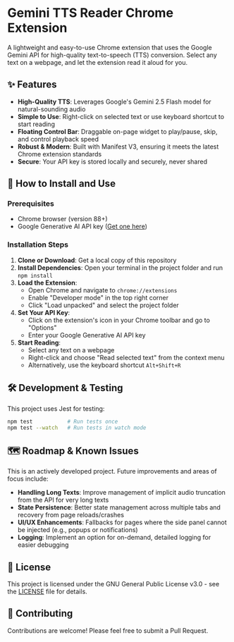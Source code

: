 # Gemini TTS Reader Chrome Extension

A lightweight and easy-to-use Chrome extension that uses the Google Gemini API for high-quality text-to-speech (TTS) conversion. Select any text on a webpage, and let the extension read it aloud for you.

## ✨ Features

- **High-Quality TTS**: Leverages Google's Gemini 2.5 Flash model for natural-sounding audio
- **Simple to Use**: Right-click on selected text or use keyboard shortcut to start reading
- **Floating Control Bar**: Draggable on-page widget to play/pause, skip, and control playback speed
- **Robust & Modern**: Built with Manifest V3, ensuring it meets the latest Chrome extension standards
- **Secure**: Your API key is stored locally and securely, never shared

## 🚀 How to Install and Use

### Prerequisites
- Chrome browser (version 88+)
- Google Generative AI API key ([Get one here](https://aistudio.google.com/app/apikey))

### Installation Steps

1. **Clone or Download**: Get a local copy of this repository
2. **Install Dependencies**: Open your terminal in the project folder and run `npm install`
3. **Load the Extension**:
   - Open Chrome and navigate to `chrome://extensions`
   - Enable "Developer mode" in the top right corner
   - Click "Load unpacked" and select the project folder
4. **Set Your API Key**:
   - Click on the extension's icon in your Chrome toolbar and go to "Options"
   - Enter your Google Generative AI API key
5. **Start Reading**:
   - Select any text on a webpage
   - Right-click and choose "Read selected text" from the context menu
   - Alternatively, use the keyboard shortcut `Alt+Shift+R`

## 🛠️ Development & Testing

This project uses Jest for testing:

```bash
npm test           # Run tests once
npm test --watch   # Run tests in watch mode
```

## 🗺️ Roadmap & Known Issues

This is an actively developed project. Future improvements and areas of focus include:

- **Handling Long Texts**: Improve management of implicit audio truncation from the API for very long texts
- **State Persistence**: Better state management across multiple tabs and recovery from page reloads/crashes  
- **UI/UX Enhancements**: Fallbacks for pages where the side panel cannot be injected (e.g., popups or notifications)
- **Logging**: Implement an option for on-demand, detailed logging for easier debugging

## 📄 License

This project is licensed under the GNU General Public License v3.0 - see the [LICENSE](LICENSE) file for details.

## 🤝 Contributing

Contributions are welcome! Please feel free to submit a Pull Request.
